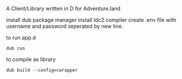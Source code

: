 A Client/Library written in D for Adventure.land

install dub package manager
install ldc2 compiler
create .env file with username and password seperated by new line.

to run app.d
```
dub run
```

to compile as library

```
dub build --config=cwrapper
```